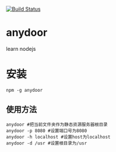 [![Build Status](https://travis-ci.org/shuye0424/anydoor.svg?branch=master)](https://travis-ci.org/shuye0424/anydoor)

# anydoor
learn nodejs
# 安装
```
npm -g anydoor
```
## 使用方法
```
anydoor #把当前文件夹作为静态资源服务器根目录
anydoor -p 8080 #设置端口号为8080
anydoor -h localhost #设置host为localhost
anydoor -d /usr #设置根目录为/usr
```

